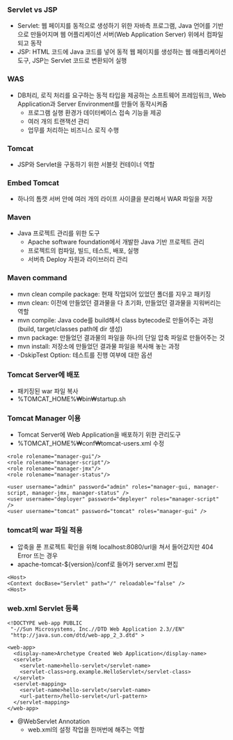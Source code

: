 ### Servlet vs JSP
- Servlet: 웹 페이지를 동적으로 생성하기 위한 자바측 프로그램, Java 언어를 기반으로 만들어지며 웹 어플리케이션 서버(Web Application Server) 위에서 컴파일되고 동작
- JSP: HTML 코드에 Java 코드를 넣어 동적 웹 페이지를 생성하는 웹 애플리케이션 도구, JSP는 Servlet 코드로 변환되어 실행

### WAS 
- DB처리, 로직 처리를 요구하는 동적 타입을 제공하는 소프트웨어 프레임워크, Web Application과 Server Environment를 만들어 동작시켜줌
  - 프로그램 실행 환경가 데이터베이스 접속 기능을 제공
  - 여러 개의 트랜잭션 관리
  - 업무를 처리하는 비즈니스 로직 수행

### Tomcat 
- JSP와 Servlet을 구동하기 위한 서블릿 컨테이너 역할

### Embed Tomcat
- 하나의 톰캣 서버 안에 여러 개의 라이프 사이클을 분리해서 WAR 파일을 저장

### Maven 
- Java 프로젝트 관리를 위한 도구
  - Apache software foundation에서 개발한 Java 기반 프로젝트 관리
  - 프로젝트의 컴파일, 빌드, 테스트, 배포, 실행
  - 서버측 Deploy 자원과 라이브러리 관리

### Maven command
- mvn clean compile package: 현재 작업되어 있었던 폴더를 지우고 패키징
- mvn clean: 이전에 만들었던 결과물을 다 초기화, 만들었던 결과물을 지워버리는 역할
- mvn compile: Java code를 build해서 class bytecode로 만들어주는 과정 (build, target/classes path에 dir 생성)
- mvn package: 만들었던 결과물의 파일을 하나의 단일 압축 파일로 만들어주는 것
- mvn install: 저장소에 만들었던 결과물 파일을 복사해 놓는 과정
- -DskipTest Option: 테스트를 진행 여부에 대한 옵션

### Tomcat Server에 배포
- 패키징된 war 파일 복사
- %TOMCAT_HOME%₩bin₩startup.sh

### Tomcat Manager 이용
- Tomcat Server에 Web Application을 배포하기 위한 관리도구
- %TOMCAT_HOME%₩conf₩tomcat-users.xml 수정

```
<role rolename="manager-gui"/>
<role rolename="manager-script"/>
<role rolename="manager-jmx"/>
<role rolename="manager-status"/>

<user username="admin" password="admin" roles="manager-gui, manager-script, manager-jmx, manager-status" />
<user username="deployer" password="depleyer" roles="manager-script" />
<user username="tomcat" password="tomcat" roles="manager-gui" />

```

### tomcat의 war 파일 적용

- 압축을 푼 프로젝트 확인을 위해 localhost:8080/url을 쳐서 들어갔지만 404 Error 뜨는 경우
- apache-tomcat-${version}/conf로 들어가 server.xml 편집 
```
<Host>
<Context docBase="Servlet" path="/" reloadable="false" />
<Host>
```

### web.xml Servlet 등록

```
<!DOCTYPE web-app PUBLIC
 "-//Sun Microsystems, Inc.//DTD Web Application 2.3//EN"
 "http://java.sun.com/dtd/web-app_2_3.dtd" >

<web-app>
  <display-name>Archetype Created Web Application</display-name>
  <servlet>
    <servlet-name>hello-servlet</servlet-name>
    <servlet-class>org.example.HelloServlet</servlet-class>
  </servlet>
  <servlet-mapping>
    <servlet-name>hello-servlet</servlet-name>
    <url-pattern>/hello-servlet</url-pattern>
  </servlet-mapping>
</web-app>
```

- @WebServlet Annotation 
  - web.xml의 설정 작업을 한꺼번에 해주는 역할